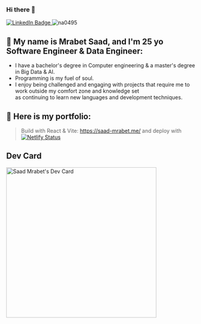 ### Hi there :wave: 

<div id="badges">
  <a href="https://www.linkedin.com/in/saad-mrabet/">
    <img src="https://img.shields.io/badge/LinkedIn-blue?style=flat&logo=linkedin&logoColor=white" alt="LinkedIn Badge"/>
  </a>
   <img src="https://komarev.com/ghpvc/?username=na0495&label=Profile%20views&color=0e75b6&style=flat" alt="na0495" />
</div>

## :boy: My name is Mrabet Saad, and I'm 25 yo Software Engineer & Data Engineer:
- I have a bachelor's degree in Computer engineering & a master's degree in Big Data & AI.
- Programming is my fuel of soul.
- I enjoy being challenged and engaging with projects that require me to work outside my comfort zone and knowledge set <br>
  as continuing to learn new languages and development techniques.


## :bookmark_tabs: Here is my portfolio:
> Build with React & Vite:
https://saad-mrabet.me/
and deploy with
[![Netlify Status](https://api.netlify.com/api/v1/badges/77b50415-cf26-49f5-a30f-e25f7d7e6c61/deploy-status)](https://app.netlify.com/sites/saad-mrabet/deploys)


## Dev Card

<a href="https://app.daily.dev/DailyDevTips"><img src="https://github.com/na0495/na0495/blob/master/devcard.svg" width="400" alt="Saad Mrabet's Dev Card"/></a>
